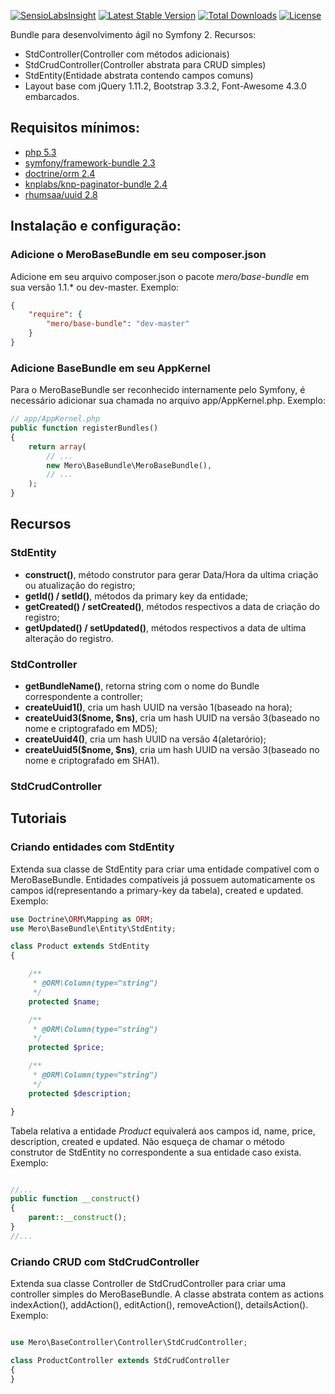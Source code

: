 [![SensioLabsInsight](https://insight.sensiolabs.com/projects/4612cf8e-4579-4ad5-a2ca-8e4620da09c8/mini.png)](https://insight.sensiolabs.com/projects/4612cf8e-4579-4ad5-a2ca-8e4620da09c8) [![Latest Stable Version](https://poser.pugx.org/mero/base-bundle/v/stable.svg)](https://packagist.org/packages/mero/base-bundle) [![Total Downloads](https://poser.pugx.org/mero/base-bundle/downloads.svg)](https://packagist.org/packages/mero/base-bundle) [![License](https://poser.pugx.org/mero/base-bundle/license.svg)](https://packagist.org/packages/mero/base-bundle)

Bundle para desenvolvimento ágil no Symfony 2. Recursos:

- StdController(Controller com métodos adicionais)
- StdCrudController(Controller abstrata para CRUD simples)
- StdEntity(Entidade abstrata contendo campos comuns)
- Layout base com jQuery 1.11.2, Bootstrap 3.3.2, Font-Awesome 4.3.0 embarcados.

## Requisitos mínimos:
- [php 5.3](http://php.net)
- [symfony/framework-bundle 2.3](https://packagist.org/packages/symfony/framework-bundle)
- [doctrine/orm 2.4](https://packagist.org/packages/doctrine/orm)
- [knplabs/knp-paginator-bundle 2.4](https://packagist.org/packages/knplabs/knp-paginator-bundle)
- [rhumsaa/uuid 2.8](https://packagist.org/packages/rhumsaa/uuid)

## Instalação e configuração:

### Adicione o MeroBaseBundle em seu composer.json
Adicione em seu arquivo composer.json o pacote *mero/base-bundle* em sua versão 1.1.* ou dev-master.
Exemplo:

```json
{
    "require": {
        "mero/base-bundle": "dev-master"
    }
}
```

### Adicione BaseBundle em seu AppKernel
Para o MeroBaseBundle ser reconhecido internamente pelo Symfony, é necessário adicionar sua chamada no arquivo
app/AppKernel.php. Exemplo:

```php
// app/AppKernel.php
public function registerBundles()
{
    return array(
        // ...
        new Mero\BaseBundle\MeroBaseBundle(),
        // ...
    );
}
```

## Recursos

### StdEntity
- __construct()__, método construtor para gerar Data/Hora da ultima criação ou atualização do registro;
- __getId() / setId()__, métodos da primary key da entidade;
- __getCreated() / setCreated()__, métodos respectivos a data de criação do registro;
- __getUpdated() / setUpdated()__, métodos respectivos a data de ultima alteração do registro.

### StdController
- __getBundleName()__, retorna string com o nome do Bundle correspondente a controller;
- __createUuid1()__, cria um hash UUID na versão 1(baseado na hora);
- __createUuid3($nome, $ns)__, cria um hash UUID na versão 3(baseado no nome e criptografado em MD5);
- __createUuid4()__, cria um hash UUID na versão 4(aletarório);
- __createUuid5($nome, $ns)__, cria um hash UUID na versão 3(baseado no nome e criptografado em SHA1).

### StdCrudController


## Tutoriais

### Criando entidades com StdEntity
Extenda sua classe de StdEntity para criar uma entidade compatível com o MeroBaseBundle. Entidades compatíveis
já possuem automaticamente os campos id(representando a primary-key da tabela), created e updated. Exemplo:

```php
use Doctrine\ORM\Mapping as ORM;
use Mero\BaseBundle\Entity\StdEntity;

class Product extends StdEntity
{

    /**
     * @ORM\Column(type="string")
     */
    protected $name;

    /**
     * @ORM\Column(type="string")
     */
    protected $price;

    /**
     * @ORM\Column(type="string")
     */
    protected $description;

}

```

Tabela relativa a entidade *Product* equivalerá aos campos id, name, price, description, created e updated. Não esqueça
de chamar o método construtor de StdEntity no correspondente a sua entidade caso exista. Exemplo:

```php

//...
public function __construct()
{
    parent::__construct();
}
//...

```

### Criando CRUD com StdCrudController
Extenda sua classe Controller de StdCrudController para criar uma controller simples do MeroBaseBundle. A classe
abstrata contem as actions indexAction(), addAction(), editAction(), removeAction(), detailsAction(). Exemplo:

```php

use Mero\BaseController\Controller\StdCrudController;

class ProductController extends StdCrudController
{
}

```
